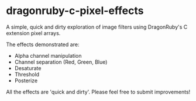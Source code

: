 # dragonruby-c-pixel-effects

A simple, quick and dirty exploration of image filters using DragonRuby's C extension pixel arrays.

The effects demonstrated are:

- Alpha channel manipulation
- Channel separation (Red, Green, Blue)
- Desaturate
- Threshold
- Posterize

All the effects are 'quick and dirty'. Please feel free to submit improvements!
